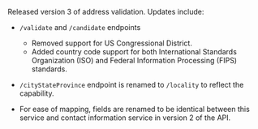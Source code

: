 Released version 3 of address validation. Updates include:
- `/validate` and `/candidate` endpoints

     - Removed support for US Congressional District. 
     - Added country code support for both International Standards Organization (ISO)  and Federal Information Processing (FIPS) standards.

- `/cityStateProvince` endpoint is renamed to `/locality` to reflect the capability.

- For ease of mapping,  fields are renamed to be identical between this service and contact information service in version 2 of the API.

